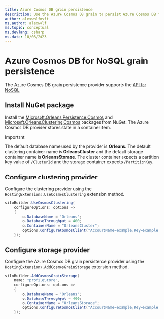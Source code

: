 ```yaml
---
title: Azure Cosmos DB grain persistence
description: Use the Azure Cosmos DB grain to persist Azure Cosmos DB for NoSQL data in a .NET Orleans application.
author: alexwolfmsft
ms.author: alexwolf
ms.topic: conceptual
ms.devlang: csharp
ms.date: 10/03/2023
---
```


# Azure Cosmos DB for NoSQL grain persistence

The Azure Cosmos DB grain persistence provider supports the [API for NoSQL](/azure/cosmos-db/nosql).

## Install NuGet package

Install the [Microsoft.Orleans.Persistence.Cosmos](https://www.nuget.org/packages/Microsoft.Orleans.Persistence.Cosmos) and [Microsoft.Orleans.Clustering.Cosmos](https://www.nuget.org/packages/Microsoft.Orleans.Clustering.Cosmos) packages from NuGet. The Azure Cosmos DB provider stores state in a container item.

> [!IMPORTANT]
> The default database name used by the provider is **Orleans**. The default clustering container name is **OrleansCluster** and the default storage container name is **OrleansStorage**. The cluster container expects a partition key value of `/ClusterId` and the storage container expects `/PartitionKey`.

## Configure clustering provider

Configure the clustering provider using the `HostingExtensions.UseCosmosClustering` extension method.

```csharp
siloBuilder.UseCosmosClustering(
    configureOptions: options =>
    {
        o.DatabaseName = "Orleans";
        o.DatabaseThroughput = 400;
        o.ContainerName = "OrleansCluster";
        options.ConfigureCosmosClient("AccountName=example;Key=example;");
    });
```
## Configure storage provider

Configure the Azure Cosmos DB grain persistence provider using the `HostingExtensions.AddCosmosGrainStorage` extension method.

```csharp
siloBuilder.AddCosmosGrainStorage(
    name: "profileStore",
    configureOptions: options =>
    {
        o.DatabaseName = "Orleans";
        o.DatabaseThroughput = 400;
        o.ContainerName = "OrleansStorage";
        options.ConfigureCosmosClient("AccountName=example;Key=example;");
    });
```
